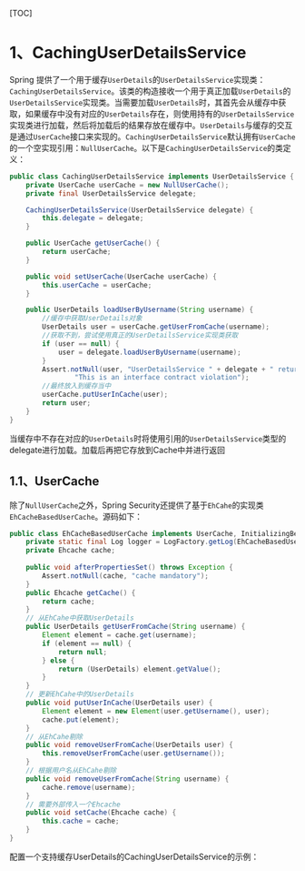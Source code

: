 [TOC]
# 1、CachingUserDetailsService

Spring 提供了一个用于缓存`UserDetails`的`UserDetailsService`实现类：`CachingUserDetailsService`。该类的构造接收一个用于真正加载`UserDetails`的`UserDetailsService`实现类。当需要加载`UserDetails`时，其首先会从缓存中获取，如果缓存中没有对应的`UserDetails`存在，则使用持有的`UserDetailsService`实现类进行加载，然后将加载后的结果存放在缓存中。`UserDetails`与缓存的交互是通过`UserCache`接口来实现的。`CachingUserDetailsService`默认拥有`UserCache`的一个空实现引用：`NullUserCache`。以下是`CachingUserDetailsService`的类定义：

```java
public class CachingUserDetailsService implements UserDetailsService {
    private UserCache userCache = new NullUserCache();
    private final UserDetailsService delegate;

    CachingUserDetailsService(UserDetailsService delegate) {
        this.delegate = delegate;
    }

    public UserCache getUserCache() {
        return userCache;
    }

    public void setUserCache(UserCache userCache) {
        this.userCache = userCache;
    }

    public UserDetails loadUserByUsername(String username) {
        //缓存中获取UserDetails对象
        UserDetails user = userCache.getUserFromCache(username);
		//获取不到，尝试使用真正的UserDetailsService实现类获取
        if (user == null) {
            user = delegate.loadUserByUsername(username);
        }
        Assert.notNull(user, "UserDetailsService " + delegate + " returned null for username " + username + ". " +
                "This is an interface contract violation");
		//最终放入到缓存当中
        userCache.putUserInCache(user);
        return user;
    }
}
```

当缓存中不存在对应的`UserDetails`时将使用引用的`UserDetailsService`类型的delegate进行加载。加载后再把它存放到Cache中并进行返回

## 1.1、UserCache

除了`NullUserCache`之外，Spring Security还提供了基于`EhCahe`的实现类`EhCacheBasedUserCache`。源码如下：

```java
public class EhCacheBasedUserCache implements UserCache, InitializingBean {
    private static final Log logger = LogFactory.getLog(EhCacheBasedUserCache.class);
	private Ehcache cache;
    
	public void afterPropertiesSet() throws Exception {
        Assert.notNull(cache, "cache mandatory");
    }
    public Ehcache getCache() {
        return cache;
    }
    // 从EhCahe中获取UserDetails
    public UserDetails getUserFromCache(String username) {
        Element element = cache.get(username);
        if (element == null) {
            return null;
        } else {
            return (UserDetails) element.getValue();
        }
    }
    // 更新EhCahe中的UserDetails
    public void putUserInCache(UserDetails user) {
        Element element = new Element(user.getUsername(), user);
        cache.put(element);
    }
	// 从EhCahe剔除
    public void removeUserFromCache(UserDetails user) {
        this.removeUserFromCache(user.getUsername());
    }
	// 根据用户名从EhCahe剔除
    public void removeUserFromCache(String username) {
        cache.remove(username);
    }
    // 需要外部传入一个Ehcache
    public void setCache(Ehcache cache) {
        this.cache = cache;
    }
}
```

配置一个支持缓存UserDetails的CachingUserDetailsService的示例：

```xml
```



